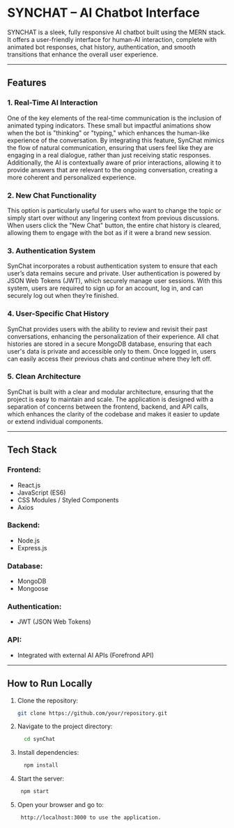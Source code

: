 
#  SYNCHAT – AI Chatbot Interface

SYNCHAT is a sleek, fully responsive AI chatbot built using the MERN stack. It offers a user-friendly interface for human-AI interaction, complete with animated bot responses, chat history, authentication, and smooth transitions that enhance the overall user experience.

---

##  Features

### 1. **Real-Time AI Interaction**
 One of the key elements of the real-time communication is the inclusion of animated typing indicators. These small but impactful animations show when the bot is "thinking" or "typing," which enhances the human-like experience of the conversation. By integrating this feature, SynChat mimics the flow of natural communication, ensuring that users feel like they are engaging in a real dialogue, rather than just receiving static responses. Additionally, the AI is contextually aware of prior interactions, allowing it to provide answers that are relevant to the ongoing conversation, creating a more coherent and personalized experience.

### 2. **New Chat Functionality**
This option is particularly useful for users who want to change the topic or simply start over without any lingering context from previous discussions. When users click the "New Chat" button, the entire chat history is cleared, allowing them to engage with the bot as if it were a brand new session. 

### 3. **Authentication System**
SynChat incorporates a robust authentication system to ensure that each user’s data remains secure and private. User authentication is powered by JSON Web Tokens (JWT), which securely manage user sessions. With this system, users are required to sign up for an account, log in, and can securely log out when they’re finished. 

### 4. **User-Specific Chat History**
SynChat provides users with the ability to review and revisit their past conversations, enhancing the personalization of their experience. All chat histories are stored in a secure MongoDB database, ensuring that each user's data is private and accessible only to them. Once logged in, users can easily access their previous chats and continue where they left off.

### 5. **Clean Architecture**
SynChat is built with a clear and modular architecture, ensuring that the project is easy to maintain and scale. The application is designed with a separation of concerns between the frontend, backend, and API calls, which enhances the clarity of the codebase and makes it easier to update or extend individual components.

---

##  Tech Stack

### **Frontend:**
- React.js
- JavaScript (ES6)
- CSS Modules / Styled Components
- Axios

### **Backend:**
- Node.js
- Express.js

### **Database:**
- MongoDB
- Mongoose

### **Authentication:**
- JWT (JSON Web Tokens)

### **API:**
- Integrated with external AI APIs (Forefrond API)

---

## How to Run Locally

1. Clone the repository:
   ```bash
   git clone https://github.com/your/repository.git
   ```

2. Navigate to the project directory:
   ```bash
     cd synChat
   ```
3. Install dependencies:
   ```bash
     npm install
   ```
4. Start the server:
   ```bash
    npm start
   ```
5. Open your browser and go to:
   ```bash
    http://localhost:3000 to use the application.   
